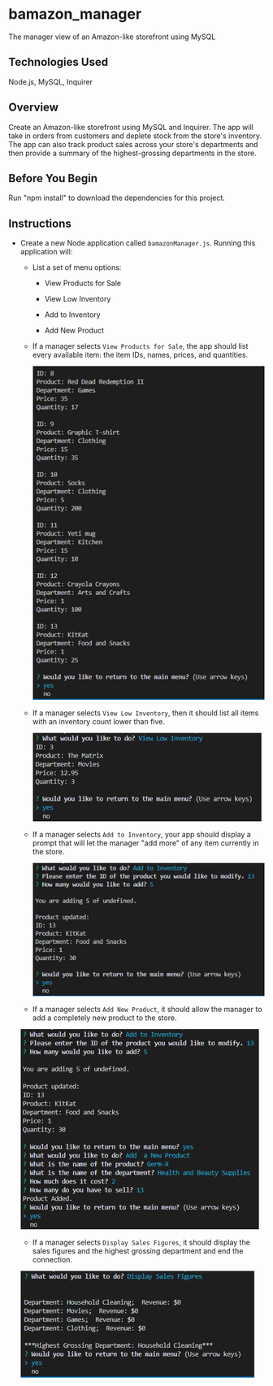 # bamazon_manager
The manager view of an Amazon-like storefront using MySQL

## Technologies Used
Node.js, MySQL, Inquirer

## Overview

Create an Amazon-like storefront using MySQL and Inquirer. The app will take in orders from customers and deplete stock from the store's inventory. The app  can also track product sales across your store's departments and then provide a summary of the highest-grossing departments in the store.

## Before You Begin

Run "npm install" to download the dependencies for this project.

## Instructions

* Create a new Node application called `bamazonManager.js`. Running this application will:

  * List a set of menu options:

    * View Products for Sale
    
    * View Low Inventory
    
    * Add to Inventory
    
    * Add New Product

  * If a manager selects `View Products for Sale`, the app should list every available item: the item IDs, names, prices, and quantities.

    ![images](./assets/images/viewAll.JPG)

  * If a manager selects `View Low Inventory`, then it should list all items with an inventory count lower than five.

    ![images](./assets/images/lowInventory.JPG)

  * If a manager selects `Add to Inventory`, your app should display a prompt that will let the manager "add more" of any item currently in the store.

    ![image](./assets/images/addToInventory.JPG)

  * If a manager selects `Add New Product`, it should allow the manager to add a completely new product to the store.

  ![image](./assets/images/addNewProduct.JPG)

  * If a manager selects `Display Sales Figures`, it should display the sales figures and the highest grossing department and end the connection.

  ![image](./assets/images/displaySalesFigures.JPG)
